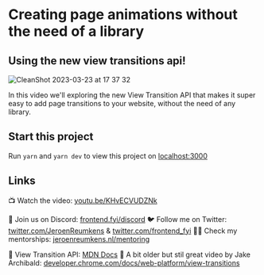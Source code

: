# Creating page animations without the need of a library
## Using the new view transitions api!

![CleanShot 2023-03-23 at 17 37 32](https://user-images.githubusercontent.com/2969573/227273460-409d86c4-9126-4179-ba0d-c04ee55432e3.gif)

In this video we'll exploring the new View Transition API that makes it super easy to add page transitions to your website, without the need of any library.

## Start this project

Run `yarn` and `yarn dev` to view this project on [localhost:3000]( http://localhost:3000)

## Links

📺 Watch the video: [youtu.be/KHvECVUDZNk](https://youtu.be/KHvECVUDZNk)

💬 Join us on Discord: [frontend.fyi/discord](https://www.frontend.fyi/discord)
🐦 Follow me on Twitter: [twitter.com/JeroenReumkens](https://twitter.com/JeroenReumkens) & [twitter.com/frontend_fyi](https://twitter.com/frontend_fyi)
👨‍🏫  Check my mentorships: [jeroenreumkens.nl/mentoring](https://www.jeroenreumkens.nl/mentoring)

🔗 View Transition API: [MDN Docs](https://developer.mozilla.org/en-US/docs/Web/API/View_Transitions_API)
🔗 A bit older but stil great video by Jake Archibald: [developer.chrome.com/docs/web-platform/view-transitions](https://developer.chrome.com/docs/web-platform/view-transitions/)
